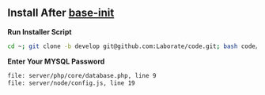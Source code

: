 Install After [base-init](https://github.com/Laborate/base-init)
------------------------------------------
**Run Installer Script**
```bash
cd ~; git clone -b develop git@github.com:Laborate/code.git; bash code/init/init.sh;
```

**Enter Your MYSQL Password**
```bash
file: server/php/core/database.php, line 9
file: server/node/config.js, line 19
```

